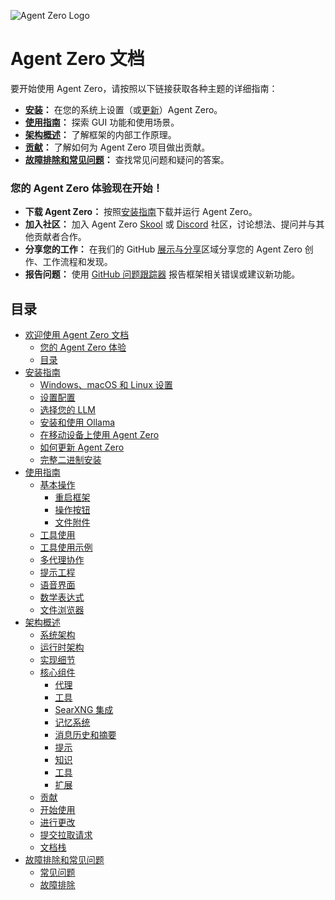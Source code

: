 ![Agent Zero Logo](res/header.png)
# Agent Zero 文档
要开始使用 Agent Zero，请按照以下链接获取各种主题的详细指南：

- **[安装](installation.md)：** 在您的系统上设置（或[更新](installation.md#how-to-update-agent-zero)）Agent Zero。
- **[使用指南](usage.md)：** 探索 GUI 功能和使用场景。
- **[架构概述](architecture.md)：** 了解框架的内部工作原理。
- **[贡献](contribution.md)：** 了解如何为 Agent Zero 项目做出贡献。
- **[故障排除和常见问题](troubleshooting.md)：** 查找常见问题和疑问的答案。

### 您的 Agent Zero 体验现在开始！

- **下载 Agent Zero：** 按照[安装指南](installation.md)下载并运行 Agent Zero。
- **加入社区：** 加入 Agent Zero [Skool](https://www.skool.com/agent-zero) 或 [Discord](https://discord.gg/Z2tun2N3) 社区，讨论想法、提问并与其他贡献者合作。
- **分享您的工作：** 在我们的 GitHub [展示与分享](https://github.com/frdel/agent-zero/discussions/categories/show-and-tell)区域分享您的 Agent Zero 创作、工作流程和发现。
- **报告问题：** 使用 [GitHub 问题跟踪器](https://github.com/frdel/agent-zero/issues) 报告框架相关错误或建议新功能。

## 目录

- [欢迎使用 Agent Zero 文档](#agent-zero-文档)
  - [您的 Agent Zero 体验](#您的-agent-zero-体验现在开始)
  - [目录](#目录)
- [安装指南](installation.md)
  - [Windows、macOS 和 Linux 设置](installation.md#windows-macos-and-linux-setup-guide)
  - [设置配置](installation.md#settings-configuration)
  - [选择您的 LLM](installation.md#choosing-your-llms)
  - [安装和使用 Ollama](installation.md#installing-and-using-ollama-local-models)
  - [在移动设备上使用 Agent Zero](installation.md#using-agent-zero-on-your-mobile-device)
  - [如何更新 Agent Zero](installation.md#how-to-update-agent-zero)
  - [完整二进制安装](installation.md#in-depth-guide-for-full-binaries-installation)
- [使用指南](usage.md)
  - [基本操作](usage.md#basic-operations)
    - [重启框架](usage.md#restart-framework)
    - [操作按钮](usage.md#action-buttons)
    - [文件附件](usage.md#file-attachments)
  - [工具使用](usage.md#tool-usage)
  - [工具使用示例](usage.md#example-of-tools-usage-web-search-and-code-execution)
  - [多代理协作](usage.md#multi-agent-cooperation)
  - [提示工程](usage.md#prompt-engineering)
  - [语音界面](usage.md#voice-interface)
  - [数学表达式](usage.md#mathematical-expressions)
  - [文件浏览器](usage.md#file-browser)
- [架构概述](architecture.md)
  - [系统架构](architecture.md#system-architecture)
  - [运行时架构](architecture.md#runtime-architecture)
  - [实现细节](architecture.md#implementation-details)
  - [核心组件](architecture.md#core-components)
    - [代理](architecture.md#1-agents)
    - [工具](architecture.md#2-tools)
    - [SearXNG 集成](architecture.md#searxng-integration)
    - [记忆系统](architecture.md#3-memory-system)
    - [消息历史和摘要](archicture.md#messages-history-and-summarization)
    - [提示](architecture.md#4-prompts)
    - [知识](architecture.md#5-knowledge)
    - [工具](architecture.md#6-instruments)
    - [扩展](architecture.md#7-extensions)
  - [贡献](contribution.md)
  - [开始使用](contribution.md#getting-started)
  - [进行更改](contribution.md#making-changes)
  - [提交拉取请求](contribution.md#submitting-a-pull-request)
  - [文档栈](contribution.md#documentation-stack)
- [故障排除和常见问题](troubleshooting.md)
  - [常见问题](troubleshooting.md#frequently-asked-questions)
  - [故障排除](troubleshooting.md#troubleshooting)